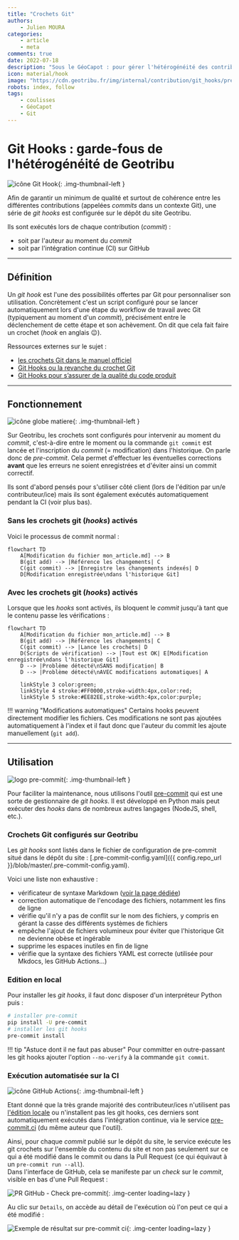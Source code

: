 ```yaml
---
title: "Crochets Git"
authors:
    - Julien MOURA
categories:
    - article
    - meta
comments: true
date: 2022-07-18
description: "Sous le GéoCapot : pour gérer l'hétérogénéité des contributions et garantir une qualité minimale, des git hooks sont à l'oeuvre sur Geotribu. Explication de leur fonctionnement."
icon: material/hook
image: "https://cdn.geotribu.fr/img/internal/contribution/git_hooks/pre-commit_ci_result_master.png"
robots: index, follow
tags:
    - coulisses
    - GéoCapot
    - Git
---
```


# Git Hooks : garde-fous de l'hétérogénéité de Geotribu

![icône Git Hook](https://cdn.geotribu.fr/img/internal/contribution/git_hooks/git_hooks.webp "icône Git Hook"){: .img-thumbnail-left }

Afin de garantir un minimum de qualité et surtout de cohérence entre les différentes contributions (appelées _commits_ dans un contexte Git), une série de _git hooks_ est configurée sur le dépôt du site Geotribu.

Ils sont exécutés lors de chaque contribution (_commit_) :

- soit par l'auteur au moment du _commit_
- soit par l'intégration continue (CI) sur GitHub

----

## Définition

Un _git hook_ est l'une des possibilités offertes par Git pour personnaliser son utilisation. Concrètement c'est un script configuré pour se lancer automatiquement lors d'une étape du workflow de travail avec Git (typiquement au moment d'un _commit_), précisément entre le déclenchement de cette étape et son achèvement. On dit que cela fait faire un crochet (_hook_ en anglais :wink:).

Ressources externes sur le sujet :

- [les crochets Git dans le manuel officiel](https://git-scm.com/book/fr/v2/Personnalisation-de-Git-Crochets-Git)
- [Git Hooks ou la revanche du crochet Git](https://delicious-insights.com/fr/articles/git-hooks/)
- [Git Hooks pour s’assurer de la qualité du code produit](https://medium.com/@bluedme/git-hooks-pour-sassurer-de-la-qualit%C3%A9-du-code-produit-16920bdf6ad8)

----

## Fonctionnement

![icône globe matiere](https://cdn.geotribu.fr/img/internal/icons-rdp-news/matiere.png "icône globe matiere"){: .img-thumbnail-left }

Sur Geotribu, les crochets sont configurés pour intervenir au moment du _commit_, c'est-à-dire entre le moment ou la commande `git commit` est lancée et l'inscription du _commit_ (= modification) dans l'historique. On parle donc de _pre-commit_. Cela permet d'effectuer les éventuelles corrections **avant** que les erreurs ne soient enregistrées et d'éviter ainsi un commit correctif.

Ils sont d'abord pensés pour s'utiliser côté client (lors de l'édition par un/e contributeur/ice) mais ils sont également exécutés automatiquement pendant la CI (voir plus bas).

### Sans les crochets git (_hooks_) activés

Voici le processus de commit normal :

```mermaid
flowchart TD
    A[Modification du fichier mon_article.md] --> B
    B(git add) --> |Référence les changements| C
    C(git commit) --> |Enregistre les changements indexés| D
    D[Modification enregistrée\ndans l'historique Git]
```

### Avec les crochets git (_hooks_) activés

Lorsque que les _hooks_ sont activés, ils bloquent le _commit_ jusqu'à tant que le contenu passe les vérifications :

```mermaid
flowchart TD
    A[Modification du fichier mon_article.md] --> B
    B(git add) --> |Référence les changements| C
    C(git commit) --> |Lance les crochets| D
    D(Scripts de vérification) --> |Tout est OK| E[Modification enregistrée\ndans l'historique Git]
    D --> |Problème détecté\nSANS modification| B
    D --> |Problème détecté\nAVEC modifications automatiques| A

    linkStyle 3 color:green;
    linkStyle 4 stroke:#FF0000,stroke-width:4px,color:red;
    linkStyle 5 stroke:#EE82EE,stroke-width:4px,color:purple;
```

!!! warning "Modifications automatiques"
    Certains hooks peuvent directement modifier les fichiers. Ces modifications ne sont pas ajoutées automatiquement à l'index et il faut donc que l'auteur du commit les ajoute manuellement (`git add`).

----

## Utilisation

![logo pre-commit](https://cdn.geotribu.fr/img/logos-icones/programmation/precommit.png "logo pre-commit"){: .img-thumbnail-left }

Pour faciliter la maintenance, nous utilisons l'outil [pre-commit](https://pre-commit.com/) qui est une sorte de gestionnaire de _git hooks_. Il est développé en Python mais peut exécuter des _hooks_ dans de nombreux autres langages (NodeJS, shell, etc.).

### Crochets Git configurés sur Geotribu

Les _git hooks_ sont listés dans le fichier de configuration de pre-commit situé dans le dépôt du site : [.pre-commit-config.yaml]({{ config.repo_url }}/blob/master/.pre-commit-config.yaml).

Voici une liste non exhaustive :

- vérificateur de syntaxe Markdown ([voir la page dédiée](markdown_linter.md))
- correction automatique de l'encodage des fichiers, notamment les fins de ligne
- vérifie qu'il n'y a pas de conflit sur le nom des fichiers, y compris en gérant la casse des différents systèmes de fichiers
- empêche l'ajout de fichiers volumineux pour éviter que l'historique Git ne devienne obèse et ingérable
- supprime les espaces inutiles en fin de ligne
- vérifie que la syntaxe des fichiers YAML est correcte (utilisée pour Mkdocs, les GitHub Actions...)

### Edition en local

Pour installer les _git hooks_, il faut donc disposer d'un interpréteur Python puis :

```bash
# installer pre-commit
pip install -U pre-commit
# installer les git hooks
pre-commit install
```

!!! tip "Astuce dont il ne faut pas abuser"
    Pour committer en outre-passant les git hooks ajouter l'option `--no-verify` à la commande `git commit`.

### Exécution automatisée sur la CI

![icône GitHub Actions](https://cdn.geotribu.fr/img/logos-icones/divers/github_actions.png "GitHub Actions"){: .img-thumbnail-left }

Etant donné que la très grande majorité des contributeur/ices n'utilisent pas [l'édition locale](../edit/local_edition_setup.md) ou n'installent pas les git hooks, ces derniers sont automatiquement exécutés dans l'intégration continue, via le service [pre-commit.ci](https://pre-commit.ci/) (du même auteur que l'outil).

Ainsi, pour chaque _commit_ publié sur le dépôt du site, le service exécute les git crochets sur l'ensemble du contenu du site et non pas seulement sur ce qui a été modifié dans le commit ou dans la Pull Request (ce qui équivaut à un `pre-commit run --all`).  
Dans l'interface de GitHub, cela se manifeste par un _check_ sur le _commit_, visible en bas d'une Pull Request :

![PR GitHub - Check pre-commit](https://cdn.geotribu.fr/img/internal/contribution/git_hooks/pre-commit_ci_pr_check.webp "PR GitHub - Check pre-commit"){: .img-center loading=lazy }

Au clic sur `Details`, on accède au détail de l'exécution où l'on peut ce qui a été modifié :

![Exemple de résultat sur pre-commit ci](https://cdn.geotribu.fr/img/internal/contribution/git_hooks/pre-commit_ci_pr_autofix.png "Exemple de résultat sur pre-commit ci"){: .img-center loading=lazy }
